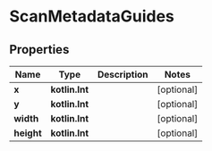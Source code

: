 
# ScanMetadataGuides

## Properties
Name | Type | Description | Notes
------------ | ------------- | ------------- | -------------
**x** | **kotlin.Int** |  |  [optional]
**y** | **kotlin.Int** |  |  [optional]
**width** | **kotlin.Int** |  |  [optional]
**height** | **kotlin.Int** |  |  [optional]




